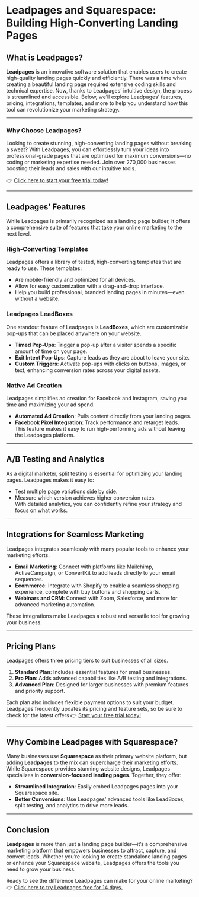 # Leadpages and Squarespace: Building High-Converting Landing Pages

## What is Leadpages?

**Leadpages** is an innovative software solution that enables users to create high-quality landing pages quickly and efficiently. There was a time when creating a beautiful landing page required extensive coding skills and technical expertise. Now, thanks to Leadpages’ intuitive design, the process is streamlined and accessible. Below, we’ll explore Leadpages’ features, pricing, integrations, templates, and more to help you understand how this tool can revolutionize your marketing strategy.

---

### Why Choose Leadpages?

Looking to create stunning, high-converting landing pages without breaking a sweat? With Leadpages, you can effortlessly turn your ideas into professional-grade pages that are optimized for maximum conversions—no coding or marketing expertise needed. Join over 270,000 businesses boosting their leads and sales with our intuitive tools.  

👉 [Click here to start your free trial today!](https://bit.ly/LEadPages)

---

## Leadpages’ Features

While Leadpages is primarily recognized as a landing page builder, it offers a comprehensive suite of features that take your online marketing to the next level.

### High-Converting Templates
Leadpages offers a library of tested, high-converting templates that are ready to use. These templates:
- Are mobile-friendly and optimized for all devices.
- Allow for easy customization with a drag-and-drop interface.
- Help you build professional, branded landing pages in minutes—even without a website.

### Leadpages LeadBoxes
One standout feature of Leadpages is **LeadBoxes**, which are customizable pop-ups that can be placed anywhere on your website.  
- **Timed Pop-Ups**: Trigger a pop-up after a visitor spends a specific amount of time on your page.  
- **Exit Intent Pop-Ups**: Capture leads as they are about to leave your site.  
- **Custom Triggers**: Activate pop-ups with clicks on buttons, images, or text, enhancing conversion rates across your digital assets.

### Native Ad Creation
Leadpages simplifies ad creation for Facebook and Instagram, saving you time and maximizing your ad spend.  
- **Automated Ad Creation**: Pulls content directly from your landing pages.  
- **Facebook Pixel Integration**: Track performance and retarget leads.  
This feature makes it easy to run high-performing ads without leaving the Leadpages platform.

---

## A/B Testing and Analytics

As a digital marketer, split testing is essential for optimizing your landing pages. Leadpages makes it easy to:
- Test multiple page variations side by side.
- Measure which version achieves higher conversion rates.  
With detailed analytics, you can confidently refine your strategy and focus on what works.

---

## Integrations for Seamless Marketing

Leadpages integrates seamlessly with many popular tools to enhance your marketing efforts.  
- **Email Marketing**: Connect with platforms like Mailchimp, ActiveCampaign, or ConvertKit to add leads directly to your email sequences.  
- **Ecommerce**: Integrate with Shopify to enable a seamless shopping experience, complete with buy buttons and shopping carts.  
- **Webinars and CRM**: Connect with Zoom, Salesforce, and more for advanced marketing automation.

These integrations make Leadpages a robust and versatile tool for growing your business.

---

## Pricing Plans

Leadpages offers three pricing tiers to suit businesses of all sizes.  
1. **Standard Plan**: Includes essential features for small businesses.  
2. **Pro Plan**: Adds advanced capabilities like A/B testing and integrations.  
3. **Advanced Plan**: Designed for larger businesses with premium features and priority support.  

Each plan also includes flexible payment options to suit your budget. Leadpages frequently updates its pricing and feature sets, so be sure to check for the latest offers 👉 [Start your free trial today!](https://bit.ly/LEadPages)

---

## Why Combine Leadpages with Squarespace?

Many businesses use **Squarespace** as their primary website platform, but adding **Leadpages** to the mix can supercharge their marketing efforts. While Squarespace provides stunning website designs, Leadpages specializes in **conversion-focused landing pages**. Together, they offer:
- **Streamlined Integration**: Easily embed Leadpages pages into your Squarespace site.  
- **Better Conversions**: Use Leadpages’ advanced tools like LeadBoxes, split testing, and analytics to drive more leads.  

---

## Conclusion

**Leadpages** is more than just a landing page builder—it’s a comprehensive marketing platform that empowers businesses to attract, capture, and convert leads. Whether you’re looking to create standalone landing pages or enhance your Squarespace website, Leadpages offers the tools you need to grow your business.

Ready to see the difference Leadpages can make for your online marketing?  
👉 [Click here to try Leadpages free for 14 days.](https://bit.ly/LEadPages)
